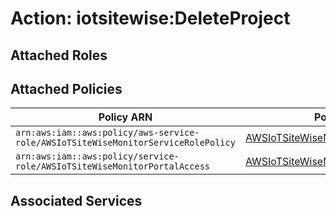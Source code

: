# Action: iotsitewise:DeleteProject

## Attached Roles

## Attached Policies

| Policy ARN | Policy Name |
|------------|-------------|
| `arn:aws:iam::aws:policy/aws-service-role/AWSIoTSiteWiseMonitorServiceRolePolicy` | [AWSIoTSiteWiseMonitorServiceRolePolicy](../policies.md#awsiotsitewisemonitorservicerolepolicy) |
| `arn:aws:iam::aws:policy/service-role/AWSIoTSiteWiseMonitorPortalAccess` | [AWSIoTSiteWiseMonitorPortalAccess](../policies.md#awsiotsitewisemonitorportalaccess) |

## Associated Services

